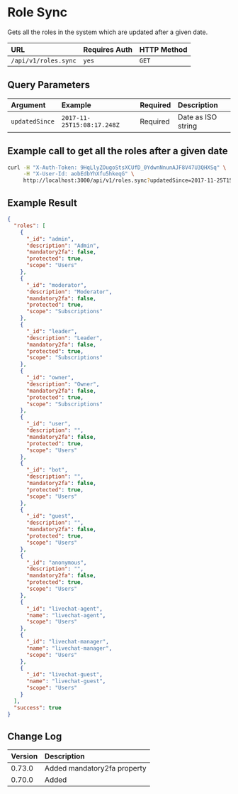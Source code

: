 # Role Sync

Gets all the roles in the system which are updated after a given date.

| URL | Requires Auth | HTTP Method |
| :--- | :--- | :--- |
| `/api/v1/roles.sync` | `yes` | `GET` |

## Query Parameters

| Argument | Example | Required | Description |
| :--- | :--- | :--- | :--- |
| `updatedSince` | `2017-11-25T15:08:17.248Z` | Required | Date as ISO string |

## Example call to get all the roles after a given date

```bash
curl -H "X-Auth-Token: 9HqLlyZOugoStsXCUfD_0YdwnNnunAJF8V47U3QHXSq" \
     -H "X-User-Id: aobEdbYhXfu5hkeqG" \
     http://localhost:3000/api/v1/roles.sync?updatedSince=2017-11-25T15:08:17.248Z
```

## Example Result

```json
{
  "roles": [
    {
      "_id": "admin",
      "description": "Admin",
      "mandatory2fa": false,
      "protected": true,
      "scope": "Users"
    },
    {
      "_id": "moderator",
      "description": "Moderator",
      "mandatory2fa": false,
      "protected": true,
      "scope": "Subscriptions"
    },
    {
      "_id": "leader",
      "description": "Leader",
      "mandatory2fa": false,
      "protected": true,
      "scope": "Subscriptions"
    },
    {
      "_id": "owner",
      "description": "Owner",
      "mandatory2fa": false,
      "protected": true,
      "scope": "Subscriptions"
    },
    {
      "_id": "user",
      "description": "",
      "mandatory2fa": false,
      "protected": true,
      "scope": "Users"
    },
    {
      "_id": "bot",
      "description": "",
      "mandatory2fa": false,
      "protected": true,
      "scope": "Users"
    },
    {
      "_id": "guest",
      "description": "",
      "mandatory2fa": false,
      "protected": true,
      "scope": "Users"
    },
    {
      "_id": "anonymous",
      "description": "",
      "mandatory2fa": false,
      "protected": true,
      "scope": "Users"
    },
    {
      "_id": "livechat-agent",
      "name": "livechat-agent",
      "scope": "Users"
    },
    {
      "_id": "livechat-manager",
      "name": "livechat-manager",
      "scope": "Users"
    },
    {
      "_id": "livechat-guest",
      "name": "livechat-guest",
      "scope": "Users"
    }
  ],
  "success": true
}
```

## Change Log

| Version | Description |
| :--- | :--- |
| 0.73.0 | Added mandatory2fa property |
| 0.70.0 | Added |
